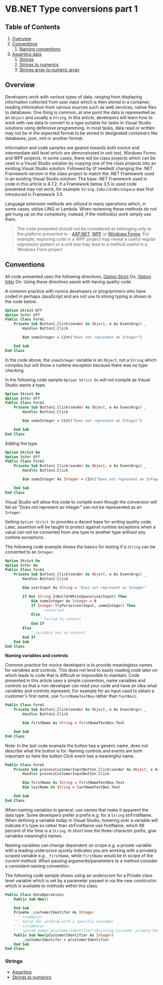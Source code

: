 # VB.NET Type conversions part 1
## Table of Contents
1. [Overview](#Overview)
2. [Conventions](#ConventionsOverview)
    1. [Naming conventions](#namingConventions)
2. [Asserting data](#Asserting1)
   1. [Strings](#Strings1)
   2. [Strings to numerics](#StringsNumerics)
   3. [Strings array to numeric array](./Pages/StringArrayConversions.md)



## Overview
Developers work with various types of data, ranging from displaying information collected from user input which is then stored in a container, reading information from various sources such as web services, native files to databases. One thing is common, at one point the data is represented as an `Object` and usually a `String`. In this article, developers will learn how to work with raw data to convert to a type suitable for tasks in Visual Studio solutions using defensive programming. In most tasks, data read or written may not be in the expected format to be stored in designated containers like databases, json, xml or another format.

Information and code samples are geared towards both novice and intermediate skill level which are demonstrated in unit test, Windows Forms and WPF projects. In some cases, there will be class projects which can be used in a Visual Studio solution by copying one of the class projects into an existing Visual Studio solution. Followed by (if needed) changing the .NET Framework version in the class project to match the .NET Framework used in an existing Visual Studio solution. The base .NET Framework used in code in this article is 4.7.2. If a Framework below 3.5 is used code presented may not work, for example `String.IsNullOrWhiteSpace` was first introduced in Framework 3.5.

Language extension methods are utilized in many operations which, in some cases, utilize LINQ or Lambda. When reviewing these methods do not get hung up on the complexity, instead, if the method(s) work simply use them. 

> The code presented should not be considered as belonging only to the platform presented in - [ASP.NET](https://dotnet.microsoft.com/apps/aspnet), [WPF](https://docs.microsoft.com/en-us/dotnet/framework/wpf/) or [Windows Forms](https://docs.microsoft.com/en-us/dotnet/framework/winforms/). For example, exploring code in a WPF project may reveal a useful regular expression pattern or a unit test may lead to a method useful in a Windows Form project

## Conventions <a name="ConventionsOverview"></a>
All code presented uses the following directives, [Option Strict](https://docs.microsoft.com/en-us/dotnet/visual-basic/language-reference//statements/option-strict-statement) On, [Option Infer](https://docs.microsoft.com/en-us/dotnet/visual-basic/language-reference//statements/option-infer-statement) On. Using these directives assist with having quality code.

A common practice with novice developers or programmers who have coded in perhaps JavaScript and are not use to strong typing is shown in the code below.

```vb
Option Strict Off
Option Infer Off
Public Class Form1
    Private Sub Button1_Click(sender As Object, e As EventArgs) _
        Handles Button1.Click

        Dim someInteger = CInt("Does not represent an Integer")

    End Sub
End Class
```

In the code above, the `someInteger` variable is an `Object`, not a `String` which compiles but will throw a runtime exception because there was no type checking.

In the following code sample `Option Strict On` will not compile as Visual Studio wants a type.

```vb
Option Strict On
Option Infer Off
Public Class Form1
    Private Sub Button1_Click(sender As Object, e As EventArgs) _
        Handles Button1.Click

        Dim someInteger = CInt("Does not represent an Integer")

    End Sub
End Class
```
Adding the type.

```vb
Option Strict On
Option Infer Off
Public Class Form1
    Private Sub Button1_Click(sender As Object, e As EventArgs) _
        Handles Button1.Click

        Dim someInteger As Integer = CInt("Does not represent an Integer")

    End Sub
End Class
```
Visual Studio will allow this code to compile even though the conversion will fail as "Does not represent an Integer" can not be represented as an `Integer`. 

Setting `Option Strict On` provides a decent base for writing quality code. Later, assertion will be taught to protect against runtime exceptions when a value can not be converted from one type to another type without any runtime exceptions.

The following code example shows the basics for testing if a `String` can be converted to an `Integer`.

```vb
Option Strict On
Option Infer On
Public Class Form1
    Private Sub Button1_Click(sender As Object, e As EventArgs) _
        Handles Button1.Click

        Dim userInput As String = "Does not represent an Integer"

        If Not String.IsNullOrWhiteSpace(userInput) Then
            Dim someInteger As Integer = 0
            If Integer.TryParse(userInput, someInteger) Then
                ' converted
            Else
                ' failed to convert
            End If
        Else
            ' variable has no content
        End If
    End Sub
End Class
```

**Naming variables and controls** <a name="namingConventions"></a>

Common practice for novice developers is to provide meaningless names for variables and controls. This does not lend to easily reading code later on which leads to code that is difficult or impossible to maintain. Code presented in this article uses a simple convention, name variables and controls so that a non-developer can read your code and have an idea what variables and controls represent. For example for an input used to obtain a customer's first name, use `firstNameTextBox` rather than `TextBox1`.

```vb
Public Class Form1
    Private Sub Button1_Click(sender As Object, e As EventArgs) _
        Handles Button1.Click

        Dim firstName As String = firstNameTextBox.Text

    End Sub
End Class
```
Note: In the last code example the button has a generic name, does not describe what the button is for. Naming controls and events are both important so here the button Click event has a meaningful name.
```vb
Public Class Form1
    Private Sub processCustomerInputButton_Click(sender As Object, e As EventArgs) _
        Handles processCustomerInputButton.Click

        Dim firstName As String = firstNameTextBox.Text
        Dim lastName As String = lastNameTextBox.Text

    End Sub
End Class
```
When naming variables in general, use names that make it apparent the data type. Some developers prefer a prefix e.g. for a `String` strFirstName. When defining a variable today in Visual Studio, hovering over a variable will indicate it's type so rather than strFirstName use firstName, which 99 percent of the time is a `String`. In short lose the three-character prefix, give variables meaningful names. 

Naming variables can change dependent on scope e.g. a private variable with a leading underscore quickly indicates you are working with a privately scoped variable e.g. `_firstName`, while `firstName` would be in scope of the current method. When passing arguments/parameters to a method consider a consistent naming convention.

The following code sample shows using an underscore for a Private class level variable which is set by a parameter passed in via the new constructor which is available to methods within this class.

```vb
Public Class DataOperations
    Public Sub New()

    End Sub
    Private _customerIdentifer As Integer
    ''' <summary>
    ''' Setup for working with a specific customer
    ''' </summary>
    ''' <param name="pCustomerIdentifier">Existing Customer primary key</param>
    Public Sub New(pCustomerIdentifier As Integer)
        _customerIdentifer = pCustomerIdentifier
    End Sub
End Class
```


### Strings <a name="Strings1"></a>

- [Asserting](https://github.com/karenpayneoregon/ConvertingTypesVisualBasic/blob/master/Pages/WorkingWithString.md).
- [Strings to numerics](./Pages/WorkingWithString.md)<a name="StringsNumerics"></a>


